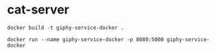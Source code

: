 # cat-server

```
docker build -t giphy-service-docker .
```
```
docker run --name giphy-service-docker -p 8080:5000 giphy-service-docker
```
